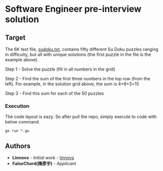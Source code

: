 # Software Engineer pre-interview solution

## Target

The 6K text file, [sudoku.txt][sudokuFile], contains fifty different Su Doku puzzles ranging in difficulty, but all with unique solutions (the first puzzle in the file is the example above).

Step 1 - Solve the puzzle (fill in all numbers in the grid)

Step 2 - Find the sum of the first three numbers in the top row (from the left). For example, in the solution grid above, the sum is 4+8+3=15

Step 3 - Find this sum for each of the 50 puzzles


### Execution

The code layout is eazy. So after pull the repo, simply execute to code with below command.

```go run *.go```


## Authors

* **Linnovs** - *Initial work* - [linnovs](https://github.com/linnovs)
* **FalseChord(陳彥宇)** - *Applicant*

[sudokuFile]:sudoku.txt